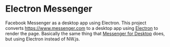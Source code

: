 # Electron Messenger
Facebook Messenger as a desktop app using Electron. This project converts https://www.messenger.com to a desktop app using [Electron](http://electron.atom.io/) to render the page. Basically the same thing that [Messenger for Desktop](http://messengerfordesktop.com/) does, but using Electron instead of NW.js.
